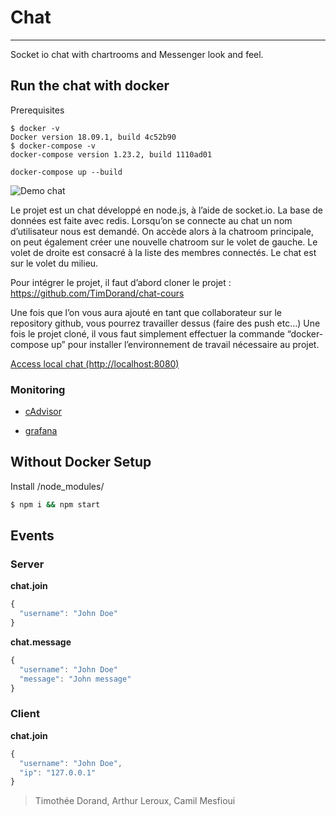 # Chat
-----
Socket io chat with chartrooms and Messenger look and feel.

## Run the chat with docker

Prerequisites
```
$ docker -v
Docker version 18.09.1, build 4c52b90
$ docker-compose -v
docker-compose version 1.23.2, build 1110ad01
```

```
docker-compose up --build
```

![Demo chat](http://g.recordit.co/ymP9OKMjzm.gif)

Le projet est un chat développé en node.js, à l’aide de socket.io. La base de données est faite avec redis.
Lorsqu’on se connecte au chat un nom d’utilisateur nous est demandé. On accède alors à la chatroom principale, on peut également créer une nouvelle chatroom sur le volet de gauche. Le volet de droite est consacré à la liste des membres connectés.
Le chat est sur le volet du milieu.

Pour intégrer le projet, il faut d’abord cloner le projet : https://github.com/TimDorand/chat-cours

Une fois que l’on vous aura ajouté en tant que collaborateur sur le repository github, vous pourrez travailler dessus (faire des push etc…)
Une fois le projet cloné, il vous faut simplement effectuer la commande “docker-compose up” pour installer l’environnement de travail nécessaire au projet.




[Access local chat (http://localhost:8080)](http://localhost:8888)

### Monitoring

- [cAdvisor](http://localhost:8080)

- [grafana](http://localhost:3000)



## Without Docker Setup

Install /node_modules/

```bash
$ npm i && npm start
```

## Events

### Server

**chat.join**

```js
{
  "username": "John Doe"
}
```

**chat.message**

````js
{
  "username": "John Doe"
  "message": "John message"
}
````
### Client

**chat.join**

```js
{
  "username": "John Doe",
  "ip": "127.0.0.1"
}

```



> Timothée Dorand, Arthur Leroux, Camil Mesfioui
